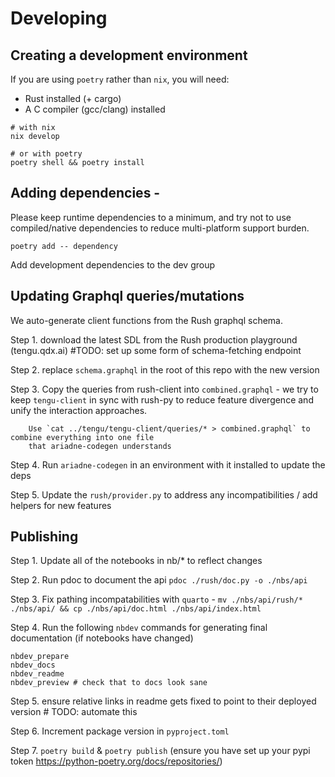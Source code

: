 # Developing

## Creating a development environment
If you are using `poetry` rather than `nix`, you will need:
- Rust installed (+ cargo)
- A C compiler (gcc/clang) installed
```
# with nix
nix develop

# or with poetry
poetry shell && poetry install
```

## Adding dependencies - 
Please keep runtime dependencies to a minimum, and try not to use compiled/native dependencies to reduce 
multi-platform support burden.

```
poetry add -- dependency 
```

Add development dependencies to the dev group

## Updating Graphql queries/mutations

We auto-generate client functions from the Rush graphql schema.

Step 1. download the latest SDL from the Rush production playground (tengu.qdx.ai) #TODO: set up some form of schema-fetching endpoint

Step 2. replace `schema.graphql` in the root of this repo with the new version

Step 3. Copy the queries from rush-client into `combined.graphql` - we try to keep `tengu-client` in sync with
        rush-py to reduce feature divergence and unify the interaction approaches.

        Use `cat ../tengu/tengu-client/queries/* > combined.graphql` to combine everything into one file
        that ariadne-codegen understands

Step 4. Run `ariadne-codegen` in an environment with it installed to update the deps

Step 5. Update the `rush/provider.py` to address any incompatibilities / add helpers for new features


## Publishing

Step 1. Update all of the notebooks in nb/* to reflect changes

Step 2. Run pdoc to document the api `pdoc ./rush/doc.py -o ./nbs/api`

Step 3. Fix pathing incompatabilities with `quarto` - `mv ./nbs/api/rush/* ./nbs/api/ && cp ./nbs/api/doc.html ./nbs/api/index.html `

Step 4. Run the following `nbdev` commands for generating final documentation (if notebooks have changed)
```
nbdev_prepare
nbdev_docs
nbdev_readme
nbdev_preview # check that to docs look sane
```
Step 5. ensure relative links in readme gets fixed to point to their deployed version # TODO: automate this

Step 6. Increment package version in `pyproject.toml`

Step 7. `poetry build` & `poetry publish` (ensure you have set up your pypi token https://python-poetry.org/docs/repositories/)
